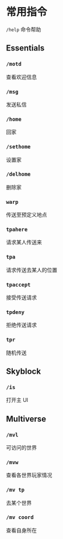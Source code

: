 # 常用指令

`/help` 命令帮助

## Essentials

### `/motd`

查看欢迎信息

### `/msg`

发送私信

### `/home`

回家

### `/sethome`

设置家

### `/delhome`

删除家

### `warp`

传送至预定义地点

### `tpahere`

请求某人传送来

### `tpa`

请求传送去某人的位置

### `tpaccept`

接受传送请求

### `tpdeny`

拒绝传送请求

### `tpr`

随机传送

## Skyblock

### `/is`

打开主 UI

<!-- ## Residence -->

<!-- ## QuickShop -->

## Multiverse

### `/mvl`

可访问的世界

### `/mvw`

查看各世界玩家情况

### `/mv tp`

去某个世界

### `/mv coord`

查看自身所在

<!-- ## Command Panels -->

<!-- ## AngelChest -->
